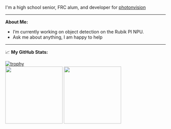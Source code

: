 I'm a high school senior, FRC alum, and developer for [photonvision](https://github.com/photonvision)

---

**About Me:**

- I’m currently working on object detection on the Rubik PI NPU. 
- Ask me about anything, I am happy to help

---

📈 **My GitHub Stats:**

<p>
  
[![trophy](https://github-profile-trophy.vercel.app/?username=samfreund&theme=darcula&no-bg=true&no-frame=true&column=3&margin-w=15&margin-h=15)](https://github.com/ryo-ma/github-profile-trophy)
  <br>
  <img height="180em" src="https://github-readme-stats.vercel.app/api?username=samfreund&show_icons=true&hide_border=true&&count_private=true&include_all_commits=true&theme=darcula" />
  <img height="180em" src="https://github-readme-stats.vercel.app/api/top-langs/?username=samfreund&show_icons=true&hide_border=true&layout=compact&langs_count=8&theme=darcula"/>

</p>
